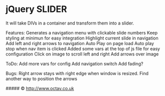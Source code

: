 # jQuery SLIDER

It will take DIVs in a container and transform them into a slider.

Features:
Generates a navigation menu with clickable slide numbers
Keep styling at minimun for easy integration
Highlight current slide in navigation
Add left and right arrows to navigation
Auto Play on page load
Auto play stop when nav item is clicked
Added some vars at the top of js file for easy configuration
Click on image to scroll left and right
Add arrows over image

ToDo:
Add more vars for config
Add navigation switch
Add fading?

Bugs:
Right arrow stays with right edge when window is resized. Find another way to position the arrows

##### &copy; http://www.octav.co.uk